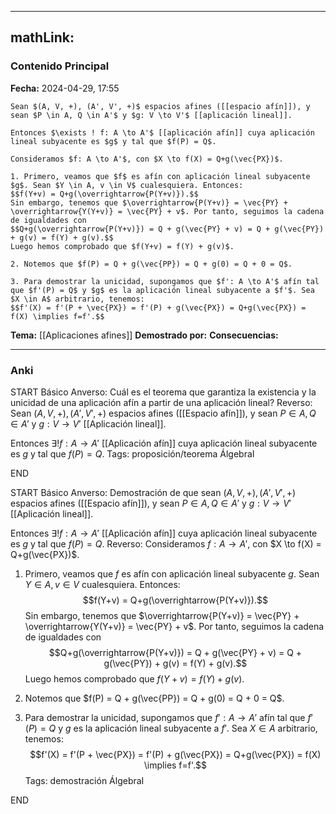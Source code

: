 
---
mathLink:
---
### Contenido Principal

**Fecha:** 2024-04-29, 17:55

```ad-theorem
Sean $(A, V, +), (A', V', +)$ espacios afines ([[espacio afín]]), y sean $P \in A, Q \in A'$ y $g: V \to V'$ [[aplicación lineal]].

Entonces $\exists ! f: A \to A'$ [[aplicación afín]] cuya aplicación lineal subyacente es $g$ y tal que $f(P) = Q$.
```


```ad-proof
Consideramos $f: A \to A'$, con $X \to f(X) = Q+g(\vec{PX})$.

1. Primero, veamos que $f$ es afín con aplicación lineal subyacente $g$. Sean $Y \in A, v \in V$ cualesquiera. Entonces:
$$f(Y+v) = Q+g(\overrightarrow{P(Y+v)}).$$
Sin embargo, tenemos que $\overrightarrow{P(Y+v)} = \vec{PY} + \overrightarrow{Y(Y+v)} = \vec{PY} + v$. Por tanto, seguimos la cadena de igualdades con 
$$Q+g(\overrightarrow{P(Y+v)}) = Q + g(\vec{PY} + v) = Q + g(\vec{PY}) + g(v) = f(Y) + g(v).$$
Luego hemos comprobado que $f(Y+v) = f(Y) + g(v)$.

2. Notemos que $f(P) = Q + g(\vec{PP}) = Q + g(0) = Q + 0 = Q$.

3. Para demostrar la unicidad, supongamos que $f': A \to A'$ afín tal que $f'(P) = Q$ y $g$ es la aplicación lineal subyacente a $f'$. Sea $X \in A$ arbitrario, tenemos:
$$f'(X) = f'(P + \vec{PX}) = f'(P) + g(\vec{PX}) = Q+g(\vec{PX}) = f(X) \implies f=f'.$$
```

**Tema:** [[Aplicaciones afines]]
**Demostrado por:**
**Consecuencias:**

---
### Anki

START
Básico
Anverso: Cuál es el teorema que garantiza la existencia y la unicidad de una aplicación afín a partir de una aplicación lineal?
Reverso: Sean $(A, V, +), (A', V', +)$ espacios afines ([[Espacio afín]]), y sean $P \in A, Q \in A'$ y $g: V \to V'$ [[Aplicación lineal]].

Entonces $\exists ! f: A \to A'$ [[Aplicación afín]] cuya aplicación lineal subyacente es $g$ y tal que $f(P) = Q$.
Tags: proposición/teorema ÁlgebraI
<!--ID: 1714669443536-->
END

START
Básico
Anverso: Demostración de que sean $(A, V, +), (A', V', +)$ espacios afines ([[Espacio afín]]), y sean $P \in A, Q \in A'$ y $g: V \to V'$ [[Aplicación lineal]].

Entonces $\exists ! f: A \to A'$ [[Aplicación afín]] cuya aplicación lineal subyacente es $g$ y tal que $f(P) = Q$.
Reverso: Consideramos $f: A \to A'$, con $X \to f(X) = Q+g(\vec{PX})$.

1. Primero, veamos que $f$ es afín con aplicación lineal subyacente $g$. Sean $Y \in A, v \in V$ cualesquiera. Entonces:
$$f(Y+v) = Q+g(\overrightarrow{P(Y+v)}).$$
Sin embargo, tenemos que $\overrightarrow{P(Y+v)} = \vec{PY} + \overrightarrow{Y(Y+v)} = \vec{PY} + v$. Por tanto, seguimos la cadena de igualdades con 
$$Q+g(\overrightarrow{P(Y+v)}) = Q + g(\vec{PY} + v) = Q + g(\vec{PY}) + g(v) = f(Y) + g(v).$$
Luego hemos comprobado que $f(Y+v) = f(Y) + g(v)$.

2. Notemos que $f(P) = Q + g(\vec{PP}) = Q + g(0) = Q + 0 = Q$.

3. Para demostrar la unicidad, supongamos que $f': A \to A'$ afín tal que $f'(P) = Q$ y $g$ es la aplicación lineal subyacente a $f'$. Sea $X \in A$ arbitrario, tenemos:
$$f'(X) = f'(P + \vec{PX}) = f'(P) + g(\vec{PX}) = Q+g(\vec{PX}) = f(X) \implies f=f'.$$
Tags: demostración ÁlgebraI
<!--ID: 1714669443540-->
END